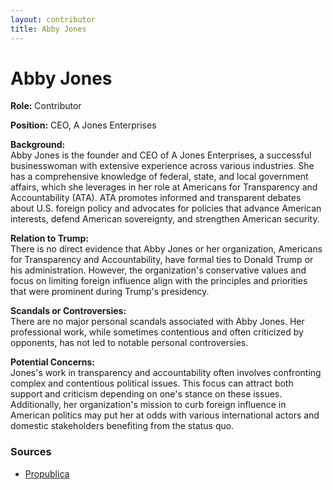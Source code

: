 ```yaml
---
layout: contributor
title: Abby Jones
---
```


# Abby Jones

**Role:** Contributor

**Position:** CEO, A Jones Enterprises

**Background:**  
Abby Jones is the founder and CEO of A Jones Enterprises, a successful businesswoman with extensive experience across various industries. She has a comprehensive knowledge of federal, state, and local government affairs, which she leverages in her role at Americans for Transparency and Accountability (ATA). ATA promotes informed and transparent debates about U.S. foreign policy and advocates for policies that advance American interests, defend American sovereignty, and strengthen American security.

**Relation to Trump:**  
There is no direct evidence that Abby Jones or her organization, Americans for Transparency and Accountability, have formal ties to Donald Trump or his administration. However, the organization's conservative values and focus on limiting foreign influence align with the principles and priorities that were prominent during Trump's presidency.

**Scandals or Controversies:**  
There are no major personal scandals associated with Abby Jones. Her professional work, while sometimes contentious and often criticized by opponents, has not led to notable personal controversies.

**Potential Concerns:**  
Jones's work in transparency and accountability often involves confronting complex and contentious political issues. This focus can attract both support and criticism depending on one's stance on these issues. Additionally, her organization's mission to curb foreign influence in American politics may put her at odds with various international actors and domestic stakeholders benefiting from the status quo.

### Sources
- [Propublica](https://projects.propublica.org/trump-town/staffers/abigayle-k-jones)
